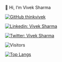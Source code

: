 👋 Hi, I’m Vivek Sharma

[![GitHub thinkvivek](https://img.shields.io/github/followers/thinkvivek?label=follow&style=social)](https://github.com/thinkvivek)

[![Linkedin: Vivek Sharma](https://img.shields.io/badge/-Vivek%20Sharma-blue?style=flat-square&logo=Linkedin&logoColor=white&link=https://www.linkedin.com/in/vivekbits/)](https://www.linkedin.com/in/vivekbits/)

[![Twitter: Vivek Sharma](https://img.shields.io/twitter/follow/vivekbits?style=social)](https://twitter.com/vivekbits)

![Visitors](https://visitor-badge.glitch.me/badge?page_id=thinkvivek&left_color=gray&right_color=blue)

[![Top Langs](https://github-readme-stats.vercel.app/api/top-langs/?username=thinkvivek&layout=compact&theme=calm)](https://github.com/thinkvivek/github-readme-stats)

